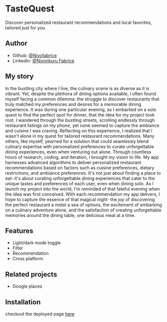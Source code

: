 
# TasteQuest

Discover personalized restaurant recommendations and local favorites, tailored just for you


## Author

- Github: [@Niyofabrice](https://www.github.com/Niyofabrice)
- Linkedin: [@Niyonkuru Fabrice](https://www.linkedin.com/in/niyonkuru-fabrice-2b04a1219/)


## My story
In the bustling city where I live, the culinary scene is as diverse as it is vibrant. Yet, despite the plethora of dining options available, I often found myself facing a common dilemma: the struggle to discover restaurants that truly matched my preferences and desires for a memorable dining experience.
It was during one particular evening, as I embarked on a solo quest to find the perfect spot for dinner, that the idea for my project took root. I wandered through the bustling streets, scrolling endlessly through restaurant listings on my phone, yet none seemed to capture the ambiance and cuisine I was craving.
Reflecting on this experience, I realized that I wasn't alone in my quest for tailored restaurant recommendations. Many others, like myself, yearned for a solution that could seamlessly blend culinary expertise with personalized preferences to curate unforgettable dining experiences, even when venturing out alone.
Through countless hours of research, coding, and iteration, I brought my vision to life. My app harnesses advanced algorithms to deliver personalized restaurant recommendations based on factors such as cuisine preferences, dietary restrictions, and ambiance preferences. It's not just about finding a place to eat - it's about curating unforgettable dining experiences that cater to the unique tastes and preferences of each user, even when dining solo.
As I launch my project into the world, I'm reminded of that fateful evening when the idea was first conceived. With each recommendation my app delivers, I hope to capture the essence of that magical night - the joy of discovering the perfect restaurant a midst a sea of options, the excitement of embarking on a culinary adventure alone, and the satisfaction of creating unforgettable memories around the dining table, one delicious meal at a time.
## Features

- Light/dark mode toggle
- Filter
- Recommendation
- Cross platform


## Related projects
- Google places
## Installation
checkout the deployed page
[here](http://nifabrice.pythonanywhere.com/)
